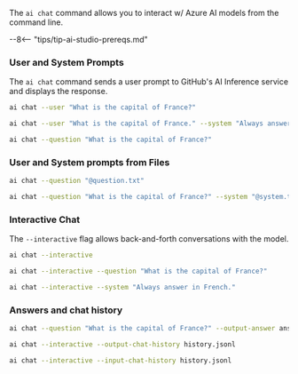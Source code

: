 The `ai chat` command allows you to interact w/ Azure AI models from the command line.

--8<-- "tips/tip-ai-studio-prereqs.md"

### User and System Prompts

The `ai chat` command sends a user prompt to GitHub's AI Inference service and displays the response.

``` bash title="User prompts are questions or statements to the model"
ai chat --user "What is the capital of France?"
```

``` bash title="System prompts are special instructions for the model"
ai chat --user "What is the capital of France." --system "Always answer in French."
```

``` bash title="--question is an alias for --user"
ai chat --question "What is the capital of France?"
```

### User and System prompts from Files

``` bash title="User prompt from a file"
ai chat --question "@question.txt"
```

``` bash title="System prompt from a file"
ai chat --question "What is the capital of France?" --system "@system.txt"
```

### Interactive Chat

The `--interactive` flag allows back-and-forth conversations with the model.

``` bash title="Interactive chat"
ai chat --interactive
```

``` bash title="Interactive with an initial question"
ai chat --interactive --question "What is the capital of France?"
```

``` bash title="Interactive with a system prompt"
ai chat --interactive --system "Always answer in French."
```

### Answers and chat history

``` bash title="Output answer to a file"
ai chat --question "What is the capital of France?" --output-answer answer.txt
```

``` bash title="Output chat history to a file"
ai chat --interactive --output-chat-history history.jsonl
```

``` bash title="Input chat history from a file"
ai chat --interactive --input-chat-history history.jsonl
```